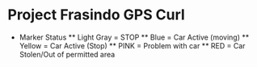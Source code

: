 # Project Frasindo GPS Curl

* Marker Status 
** Light Gray = STOP
** Blue       = Car Active (moving)
** Yellow     = Car Active (Stop)
** PINK       = Problem with car
** RED        = Car Stolen/Out of permitted area
